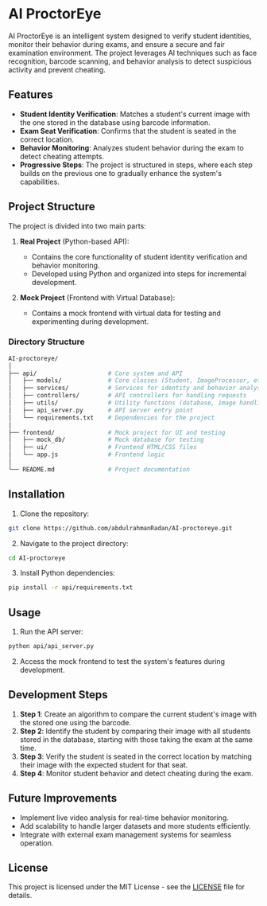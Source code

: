 # AI ProctorEye

AI ProctorEye is an intelligent system designed to verify student identities, monitor their behavior during exams, and ensure a secure and fair examination environment. The project leverages AI techniques such as face recognition, barcode scanning, and behavior analysis to detect suspicious activity and prevent cheating.

## Features

- **Student Identity Verification**: Matches a student's current image with the one stored in the database using barcode information.
- **Exam Seat Verification**: Confirms that the student is seated in the correct location.
- **Behavior Monitoring**: Analyzes student behavior during the exam to detect cheating attempts.
- **Progressive Steps**: The project is structured in steps, where each step builds on the previous one to gradually enhance the system's capabilities.

## Project Structure

The project is divided into two main parts:

1. **Real Project** (Python-based API):
    - Contains the core functionality of student identity verification and behavior monitoring.
    - Developed using Python and organized into steps for incremental development.
  
2. **Mock Project** (Frontend with Virtual Database):
    - Contains a mock frontend with virtual data for testing and experimenting during development.

### Directory Structure

```bash
AI-proctoreye/
│
├── api/                    # Core system and API
│   ├── models/             # Core classes (Student, ImageProcessor, etc.)
│   ├── services/           # Services for identity and behavior analysis
│   ├── controllers/        # API controllers for handling requests
│   ├── utils/              # Utility functions (database, image handling)
│   ├── api_server.py       # API server entry point
│   └── requirements.txt    # Dependencies for the project
│
├── frontend/               # Mock project for UI and testing
│   ├── mock_db/            # Mock database for testing
│   ├── ui/                 # Frontend HTML/CSS files
│   └── app.js              # Frontend logic
│
└── README.md               # Project documentation
```

## Installation

1. Clone the repository:

```bash
git clone https://github.com/abdulrahmanRadan/AI-proctoreye.git
```

2. Navigate to the project directory:

```bash
cd AI-proctoreye
```

3. Install Python dependencies:

```bash
pip install -r api/requirements.txt
```

## Usage

1. Run the API server:

```bash
python api/api_server.py
```

2. Access the mock frontend to test the system's features during development.

## Development Steps

1. **Step 1**: Create an algorithm to compare the current student's image with the stored one using the barcode.
2. **Step 2**: Identify the student by comparing their image with all students stored in the database, starting with those taking the exam at the same time.
3. **Step 3**: Verify the student is seated in the correct location by matching their image with the expected student for that seat.
4. **Step 4**: Monitor student behavior and detect cheating during the exam.

## Future Improvements

- Implement live video analysis for real-time behavior monitoring.
- Add scalability to handle larger datasets and more students efficiently.
- Integrate with external exam management systems for seamless operation.

## License

This project is licensed under the MIT License - see the [LICENSE](LICENSE) file for details.
